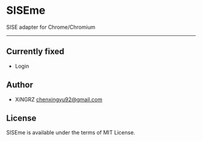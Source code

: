 SISEme
==========

SISE adapter for Chrome/Chromium

----------

## Currently fixed

- Login


## Author

- XiNGRZ <chenxingyu92@gmail.com>


## License

SISEme is available under the terms of MIT License.
